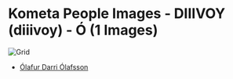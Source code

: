 # Kometa People Images - DIIIVOY (diiivoy) - Ó (1 Images)
![Grid](grid.jpg)

* [Ólafur Darri Ólafsson](https://raw.githubusercontent.com/Kometa-Team/People-Images-diiivoy/master/Ó/Images/%C3%93lafur%20Darri%20%C3%93lafsson.jpg)